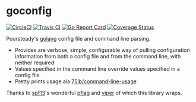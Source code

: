 # goconfig
[![CircleCI](https://circleci.com/gh/steadyequipment/goconfig/tree/master.svg?style=svg)](https://circleci.com/gh/steadyequipment/goconfig/tree/master)
[![Travis CI](https://travis-ci.org/steadyequipment/goconfig.svg?branch=master)](https://travis-ci.org/steadyequipment/goconfig)
[![Go Report Card](https://goreportcard.com/badge/github.com/steadyequipment/goconfig)](https://goreportcard.com/report/github.com/steadyequipment/goconfig)
[![Coverage Status](https://coveralls.io/repos/github/steadyequipment/goconfig/badge.svg?branch=master)](https://coveralls.io/github/steadyequipment/goconfig?branch=master)

Poursteady's [golang](https://golang.org) config file and command line parsing.  

* Provides are verbose, simple, configurable way of pulling configuration information from both a config file and from the command line, with neither required
* Values specified in the command line override values specified in a config file
* Pretty prints usage ala [75lb/command-line-usage](https://github.com/75lb/command-line-usage)

Thanks to [spf13](https://www.github.com/spf13)'s wonderful [pflag](https://github.com/spf13/pflag) and [viper](https://github.com/spf13/viper) of which this library wraps.
